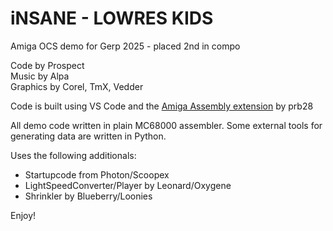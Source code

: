 # iNSANE - LOWRES KIDS
Amiga OCS demo for Gerp 2025 - placed 2nd in compo
  
Code by Prospect  
Music by Alpa  
Graphics by Corel, TmX, Vedder  
  
Code is built using VS Code and the [Amiga Assembly extension](https://github.com/prb28/vscode-amiga-assembly) by prb28  

All demo code written in plain MC68000 assembler. Some external tools for generating data are written in Python.  

Uses the following additionals:
* Startupcode from Photon/Scoopex  
* LightSpeedConverter/Player by Leonard/Oxygene
* Shrinkler by Blueberry/Loonies

Enjoy!

